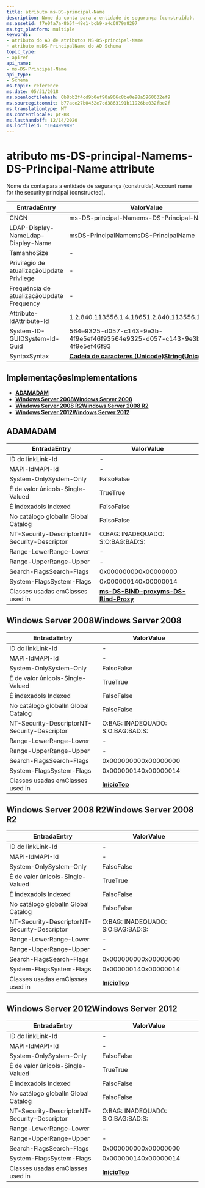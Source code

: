 ```yaml
---
title: atributo ms-DS-principal-Name
description: Nome da conta para a entidade de segurança (construída).
ms.assetid: f7e0fa7a-8b5f-48e1-bcb9-a4c6879a8297
ms.tgt_platform: multiple
keywords:
- atributo do AD de atributos MS-DS-principal-Name
- atributo msDS-PrincipalName do AD Schema
topic_type:
- apiref
api_name:
- ms-DS-Principal-Name
api_type:
- Schema
ms.topic: reference
ms.date: 05/31/2018
ms.openlocfilehash: 0b8bb2f4cd9b0ef90a966c8be0e98a5960632ef9
ms.sourcegitcommit: b77ace27b0432e7cd3863191b11926be032fbe2f
ms.translationtype: MT
ms.contentlocale: pt-BR
ms.lasthandoff: 12/14/2020
ms.locfileid: "104499989"
---
```

# <a name="ms-ds-principal-name-attribute"></a><span data-ttu-id="9f25b-105">atributo ms-DS-principal-Name</span><span class="sxs-lookup"><span data-stu-id="9f25b-105">ms-DS-Principal-Name attribute</span></span>

<span data-ttu-id="9f25b-106">Nome da conta para a entidade de segurança (construída).</span><span class="sxs-lookup"><span data-stu-id="9f25b-106">Account name for the security principal (constructed).</span></span>



| <span data-ttu-id="9f25b-107">Entrada</span><span class="sxs-lookup"><span data-stu-id="9f25b-107">Entry</span></span> | <span data-ttu-id="9f25b-108">Valor</span><span class="sxs-lookup"><span data-stu-id="9f25b-108">Value</span></span> |
|-------------------|---------------------------------------------|
| <span data-ttu-id="9f25b-109">CN</span><span class="sxs-lookup"><span data-stu-id="9f25b-109">CN</span></span>                | <span data-ttu-id="9f25b-110">ms-DS-principal-Name</span><span class="sxs-lookup"><span data-stu-id="9f25b-110">ms-DS-Principal-Name</span></span>                        |
| <span data-ttu-id="9f25b-111">LDAP-Display-Name</span><span class="sxs-lookup"><span data-stu-id="9f25b-111">Ldap-Display-Name</span></span> | <span data-ttu-id="9f25b-112">msDS-PrincipalName</span><span class="sxs-lookup"><span data-stu-id="9f25b-112">msDS-PrincipalName</span></span>                          |
| <span data-ttu-id="9f25b-113">Tamanho</span><span class="sxs-lookup"><span data-stu-id="9f25b-113">Size</span></span>              | \-                                          |
| <span data-ttu-id="9f25b-114">Privilégio de atualização</span><span class="sxs-lookup"><span data-stu-id="9f25b-114">Update Privilege</span></span>  | \-                                          |
| <span data-ttu-id="9f25b-115">Frequência de atualização</span><span class="sxs-lookup"><span data-stu-id="9f25b-115">Update Frequency</span></span>  | \-                                          |
| <span data-ttu-id="9f25b-116">Attribute-Id</span><span class="sxs-lookup"><span data-stu-id="9f25b-116">Attribute-Id</span></span>      | <span data-ttu-id="9f25b-117">1.2.840.113556.1.4.1865</span><span class="sxs-lookup"><span data-stu-id="9f25b-117">1.2.840.113556.1.4.1865</span></span>                     |
| <span data-ttu-id="9f25b-118">System-ID-GUID</span><span class="sxs-lookup"><span data-stu-id="9f25b-118">System-Id-Guid</span></span>    | <span data-ttu-id="9f25b-119">564e9325-d057-c143-9e3b-4f9e5ef46f93</span><span class="sxs-lookup"><span data-stu-id="9f25b-119">564e9325-d057-c143-9e3b-4f9e5ef46f93</span></span>        |
| <span data-ttu-id="9f25b-120">Syntax</span><span class="sxs-lookup"><span data-stu-id="9f25b-120">Syntax</span></span>            | [<span data-ttu-id="9f25b-121">**Cadeia de caracteres (Unicode)**</span><span class="sxs-lookup"><span data-stu-id="9f25b-121">**String(Unicode)**</span></span>](s-string-unicode.md) |



## <a name="implementations"></a><span data-ttu-id="9f25b-122">Implementações</span><span class="sxs-lookup"><span data-stu-id="9f25b-122">Implementations</span></span>

-   [<span data-ttu-id="9f25b-123">**ADAM**</span><span class="sxs-lookup"><span data-stu-id="9f25b-123">**ADAM**</span></span>](#adam)
-   [<span data-ttu-id="9f25b-124">**Windows Server 2008**</span><span class="sxs-lookup"><span data-stu-id="9f25b-124">**Windows Server 2008**</span></span>](#windows-server-2008)
-   [<span data-ttu-id="9f25b-125">**Windows Server 2008 R2**</span><span class="sxs-lookup"><span data-stu-id="9f25b-125">**Windows Server 2008 R2**</span></span>](#windows-server-2008-r2)
-   [<span data-ttu-id="9f25b-126">**Windows Server 2012**</span><span class="sxs-lookup"><span data-stu-id="9f25b-126">**Windows Server 2012**</span></span>](#windows-server-2012)

## <a name="adam"></a><span data-ttu-id="9f25b-127">ADAM</span><span class="sxs-lookup"><span data-stu-id="9f25b-127">ADAM</span></span>



| <span data-ttu-id="9f25b-128">Entrada</span><span class="sxs-lookup"><span data-stu-id="9f25b-128">Entry</span></span> | <span data-ttu-id="9f25b-129">Valor</span><span class="sxs-lookup"><span data-stu-id="9f25b-129">Value</span></span> |
|------------------------|---------------------------------------------------------|
| <span data-ttu-id="9f25b-130">ID do link</span><span class="sxs-lookup"><span data-stu-id="9f25b-130">Link-Id</span></span>                | \-                                                      |
| <span data-ttu-id="9f25b-131">MAPI-Id</span><span class="sxs-lookup"><span data-stu-id="9f25b-131">MAPI-Id</span></span>                | \-                                                      |
| <span data-ttu-id="9f25b-132">System-Only</span><span class="sxs-lookup"><span data-stu-id="9f25b-132">System-Only</span></span>            | <span data-ttu-id="9f25b-133">Falso</span><span class="sxs-lookup"><span data-stu-id="9f25b-133">False</span></span>                                                   |
| <span data-ttu-id="9f25b-134">É de valor único</span><span class="sxs-lookup"><span data-stu-id="9f25b-134">Is-Single-Valued</span></span>       | <span data-ttu-id="9f25b-135">True</span><span class="sxs-lookup"><span data-stu-id="9f25b-135">True</span></span>                                                    |
| <span data-ttu-id="9f25b-136">É indexado</span><span class="sxs-lookup"><span data-stu-id="9f25b-136">Is Indexed</span></span>             | <span data-ttu-id="9f25b-137">Falso</span><span class="sxs-lookup"><span data-stu-id="9f25b-137">False</span></span>                                                   |
| <span data-ttu-id="9f25b-138">No catálogo global</span><span class="sxs-lookup"><span data-stu-id="9f25b-138">In Global Catalog</span></span>      | <span data-ttu-id="9f25b-139">Falso</span><span class="sxs-lookup"><span data-stu-id="9f25b-139">False</span></span>                                                   |
| <span data-ttu-id="9f25b-140">NT-Security-Descriptor</span><span class="sxs-lookup"><span data-stu-id="9f25b-140">NT-Security-Descriptor</span></span> | <span data-ttu-id="9f25b-141">O:BAG: INADEQUADO: S:</span><span class="sxs-lookup"><span data-stu-id="9f25b-141">O:BAG:BAD:S:</span></span>                                            |
| <span data-ttu-id="9f25b-142">Range-Lower</span><span class="sxs-lookup"><span data-stu-id="9f25b-142">Range-Lower</span></span>            | \-                                                      |
| <span data-ttu-id="9f25b-143">Range-Upper</span><span class="sxs-lookup"><span data-stu-id="9f25b-143">Range-Upper</span></span>            | \-                                                      |
| <span data-ttu-id="9f25b-144">Search-Flags</span><span class="sxs-lookup"><span data-stu-id="9f25b-144">Search-Flags</span></span>           | <span data-ttu-id="9f25b-145">0x00000000</span><span class="sxs-lookup"><span data-stu-id="9f25b-145">0x00000000</span></span>                                              |
| <span data-ttu-id="9f25b-146">System-Flags</span><span class="sxs-lookup"><span data-stu-id="9f25b-146">System-Flags</span></span>           | <span data-ttu-id="9f25b-147">0x00000014</span><span class="sxs-lookup"><span data-stu-id="9f25b-147">0x00000014</span></span>                                              |
| <span data-ttu-id="9f25b-148">Classes usadas em</span><span class="sxs-lookup"><span data-stu-id="9f25b-148">Classes used in</span></span>        | [<span data-ttu-id="9f25b-149">**ms-DS-BIND-proxy**</span><span class="sxs-lookup"><span data-stu-id="9f25b-149">**ms-DS-Bind-Proxy**</span></span>](c-msds-bindproxy.md)<br/> |



## <a name="windows-server-2008"></a><span data-ttu-id="9f25b-150">Windows Server 2008</span><span class="sxs-lookup"><span data-stu-id="9f25b-150">Windows Server 2008</span></span>



| <span data-ttu-id="9f25b-151">Entrada</span><span class="sxs-lookup"><span data-stu-id="9f25b-151">Entry</span></span> | <span data-ttu-id="9f25b-152">Valor</span><span class="sxs-lookup"><span data-stu-id="9f25b-152">Value</span></span> |
|------------------------|---------------------------------|
| <span data-ttu-id="9f25b-153">ID do link</span><span class="sxs-lookup"><span data-stu-id="9f25b-153">Link-Id</span></span>                | \-                              |
| <span data-ttu-id="9f25b-154">MAPI-Id</span><span class="sxs-lookup"><span data-stu-id="9f25b-154">MAPI-Id</span></span>                | \-                              |
| <span data-ttu-id="9f25b-155">System-Only</span><span class="sxs-lookup"><span data-stu-id="9f25b-155">System-Only</span></span>            | <span data-ttu-id="9f25b-156">Falso</span><span class="sxs-lookup"><span data-stu-id="9f25b-156">False</span></span>                           |
| <span data-ttu-id="9f25b-157">É de valor único</span><span class="sxs-lookup"><span data-stu-id="9f25b-157">Is-Single-Valued</span></span>       | <span data-ttu-id="9f25b-158">True</span><span class="sxs-lookup"><span data-stu-id="9f25b-158">True</span></span>                            |
| <span data-ttu-id="9f25b-159">É indexado</span><span class="sxs-lookup"><span data-stu-id="9f25b-159">Is Indexed</span></span>             | <span data-ttu-id="9f25b-160">Falso</span><span class="sxs-lookup"><span data-stu-id="9f25b-160">False</span></span>                           |
| <span data-ttu-id="9f25b-161">No catálogo global</span><span class="sxs-lookup"><span data-stu-id="9f25b-161">In Global Catalog</span></span>      | <span data-ttu-id="9f25b-162">Falso</span><span class="sxs-lookup"><span data-stu-id="9f25b-162">False</span></span>                           |
| <span data-ttu-id="9f25b-163">NT-Security-Descriptor</span><span class="sxs-lookup"><span data-stu-id="9f25b-163">NT-Security-Descriptor</span></span> | <span data-ttu-id="9f25b-164">O:BAG: INADEQUADO: S:</span><span class="sxs-lookup"><span data-stu-id="9f25b-164">O:BAG:BAD:S:</span></span>                    |
| <span data-ttu-id="9f25b-165">Range-Lower</span><span class="sxs-lookup"><span data-stu-id="9f25b-165">Range-Lower</span></span>            | \-                              |
| <span data-ttu-id="9f25b-166">Range-Upper</span><span class="sxs-lookup"><span data-stu-id="9f25b-166">Range-Upper</span></span>            | \-                              |
| <span data-ttu-id="9f25b-167">Search-Flags</span><span class="sxs-lookup"><span data-stu-id="9f25b-167">Search-Flags</span></span>           | <span data-ttu-id="9f25b-168">0x00000000</span><span class="sxs-lookup"><span data-stu-id="9f25b-168">0x00000000</span></span>                      |
| <span data-ttu-id="9f25b-169">System-Flags</span><span class="sxs-lookup"><span data-stu-id="9f25b-169">System-Flags</span></span>           | <span data-ttu-id="9f25b-170">0x00000014</span><span class="sxs-lookup"><span data-stu-id="9f25b-170">0x00000014</span></span>                      |
| <span data-ttu-id="9f25b-171">Classes usadas em</span><span class="sxs-lookup"><span data-stu-id="9f25b-171">Classes used in</span></span>        | [<span data-ttu-id="9f25b-172">**Início**</span><span class="sxs-lookup"><span data-stu-id="9f25b-172">**Top**</span></span>](c-top.md)<br/> |



## <a name="windows-server-2008-r2"></a><span data-ttu-id="9f25b-173">Windows Server 2008 R2</span><span class="sxs-lookup"><span data-stu-id="9f25b-173">Windows Server 2008 R2</span></span>



| <span data-ttu-id="9f25b-174">Entrada</span><span class="sxs-lookup"><span data-stu-id="9f25b-174">Entry</span></span> | <span data-ttu-id="9f25b-175">Valor</span><span class="sxs-lookup"><span data-stu-id="9f25b-175">Value</span></span> |
|------------------------|---------------------------------|
| <span data-ttu-id="9f25b-176">ID do link</span><span class="sxs-lookup"><span data-stu-id="9f25b-176">Link-Id</span></span>                | \-                              |
| <span data-ttu-id="9f25b-177">MAPI-Id</span><span class="sxs-lookup"><span data-stu-id="9f25b-177">MAPI-Id</span></span>                | \-                              |
| <span data-ttu-id="9f25b-178">System-Only</span><span class="sxs-lookup"><span data-stu-id="9f25b-178">System-Only</span></span>            | <span data-ttu-id="9f25b-179">Falso</span><span class="sxs-lookup"><span data-stu-id="9f25b-179">False</span></span>                           |
| <span data-ttu-id="9f25b-180">É de valor único</span><span class="sxs-lookup"><span data-stu-id="9f25b-180">Is-Single-Valued</span></span>       | <span data-ttu-id="9f25b-181">True</span><span class="sxs-lookup"><span data-stu-id="9f25b-181">True</span></span>                            |
| <span data-ttu-id="9f25b-182">É indexado</span><span class="sxs-lookup"><span data-stu-id="9f25b-182">Is Indexed</span></span>             | <span data-ttu-id="9f25b-183">Falso</span><span class="sxs-lookup"><span data-stu-id="9f25b-183">False</span></span>                           |
| <span data-ttu-id="9f25b-184">No catálogo global</span><span class="sxs-lookup"><span data-stu-id="9f25b-184">In Global Catalog</span></span>      | <span data-ttu-id="9f25b-185">Falso</span><span class="sxs-lookup"><span data-stu-id="9f25b-185">False</span></span>                           |
| <span data-ttu-id="9f25b-186">NT-Security-Descriptor</span><span class="sxs-lookup"><span data-stu-id="9f25b-186">NT-Security-Descriptor</span></span> | <span data-ttu-id="9f25b-187">O:BAG: INADEQUADO: S:</span><span class="sxs-lookup"><span data-stu-id="9f25b-187">O:BAG:BAD:S:</span></span>                    |
| <span data-ttu-id="9f25b-188">Range-Lower</span><span class="sxs-lookup"><span data-stu-id="9f25b-188">Range-Lower</span></span>            | \-                              |
| <span data-ttu-id="9f25b-189">Range-Upper</span><span class="sxs-lookup"><span data-stu-id="9f25b-189">Range-Upper</span></span>            | \-                              |
| <span data-ttu-id="9f25b-190">Search-Flags</span><span class="sxs-lookup"><span data-stu-id="9f25b-190">Search-Flags</span></span>           | <span data-ttu-id="9f25b-191">0x00000000</span><span class="sxs-lookup"><span data-stu-id="9f25b-191">0x00000000</span></span>                      |
| <span data-ttu-id="9f25b-192">System-Flags</span><span class="sxs-lookup"><span data-stu-id="9f25b-192">System-Flags</span></span>           | <span data-ttu-id="9f25b-193">0x00000014</span><span class="sxs-lookup"><span data-stu-id="9f25b-193">0x00000014</span></span>                      |
| <span data-ttu-id="9f25b-194">Classes usadas em</span><span class="sxs-lookup"><span data-stu-id="9f25b-194">Classes used in</span></span>        | [<span data-ttu-id="9f25b-195">**Início**</span><span class="sxs-lookup"><span data-stu-id="9f25b-195">**Top**</span></span>](c-top.md)<br/> |



## <a name="windows-server-2012"></a><span data-ttu-id="9f25b-196">Windows Server 2012</span><span class="sxs-lookup"><span data-stu-id="9f25b-196">Windows Server 2012</span></span>



| <span data-ttu-id="9f25b-197">Entrada</span><span class="sxs-lookup"><span data-stu-id="9f25b-197">Entry</span></span> | <span data-ttu-id="9f25b-198">Valor</span><span class="sxs-lookup"><span data-stu-id="9f25b-198">Value</span></span> |
|------------------------|---------------------------------|
| <span data-ttu-id="9f25b-199">ID do link</span><span class="sxs-lookup"><span data-stu-id="9f25b-199">Link-Id</span></span>                | \-                              |
| <span data-ttu-id="9f25b-200">MAPI-Id</span><span class="sxs-lookup"><span data-stu-id="9f25b-200">MAPI-Id</span></span>                | \-                              |
| <span data-ttu-id="9f25b-201">System-Only</span><span class="sxs-lookup"><span data-stu-id="9f25b-201">System-Only</span></span>            | <span data-ttu-id="9f25b-202">Falso</span><span class="sxs-lookup"><span data-stu-id="9f25b-202">False</span></span>                           |
| <span data-ttu-id="9f25b-203">É de valor único</span><span class="sxs-lookup"><span data-stu-id="9f25b-203">Is-Single-Valued</span></span>       | <span data-ttu-id="9f25b-204">True</span><span class="sxs-lookup"><span data-stu-id="9f25b-204">True</span></span>                            |
| <span data-ttu-id="9f25b-205">É indexado</span><span class="sxs-lookup"><span data-stu-id="9f25b-205">Is Indexed</span></span>             | <span data-ttu-id="9f25b-206">Falso</span><span class="sxs-lookup"><span data-stu-id="9f25b-206">False</span></span>                           |
| <span data-ttu-id="9f25b-207">No catálogo global</span><span class="sxs-lookup"><span data-stu-id="9f25b-207">In Global Catalog</span></span>      | <span data-ttu-id="9f25b-208">Falso</span><span class="sxs-lookup"><span data-stu-id="9f25b-208">False</span></span>                           |
| <span data-ttu-id="9f25b-209">NT-Security-Descriptor</span><span class="sxs-lookup"><span data-stu-id="9f25b-209">NT-Security-Descriptor</span></span> | <span data-ttu-id="9f25b-210">O:BAG: INADEQUADO: S:</span><span class="sxs-lookup"><span data-stu-id="9f25b-210">O:BAG:BAD:S:</span></span>                    |
| <span data-ttu-id="9f25b-211">Range-Lower</span><span class="sxs-lookup"><span data-stu-id="9f25b-211">Range-Lower</span></span>            | \-                              |
| <span data-ttu-id="9f25b-212">Range-Upper</span><span class="sxs-lookup"><span data-stu-id="9f25b-212">Range-Upper</span></span>            | \-                              |
| <span data-ttu-id="9f25b-213">Search-Flags</span><span class="sxs-lookup"><span data-stu-id="9f25b-213">Search-Flags</span></span>           | <span data-ttu-id="9f25b-214">0x00000000</span><span class="sxs-lookup"><span data-stu-id="9f25b-214">0x00000000</span></span>                      |
| <span data-ttu-id="9f25b-215">System-Flags</span><span class="sxs-lookup"><span data-stu-id="9f25b-215">System-Flags</span></span>           | <span data-ttu-id="9f25b-216">0x00000014</span><span class="sxs-lookup"><span data-stu-id="9f25b-216">0x00000014</span></span>                      |
| <span data-ttu-id="9f25b-217">Classes usadas em</span><span class="sxs-lookup"><span data-stu-id="9f25b-217">Classes used in</span></span>        | [<span data-ttu-id="9f25b-218">**Início**</span><span class="sxs-lookup"><span data-stu-id="9f25b-218">**Top**</span></span>](c-top.md)<br/> |



 

 





